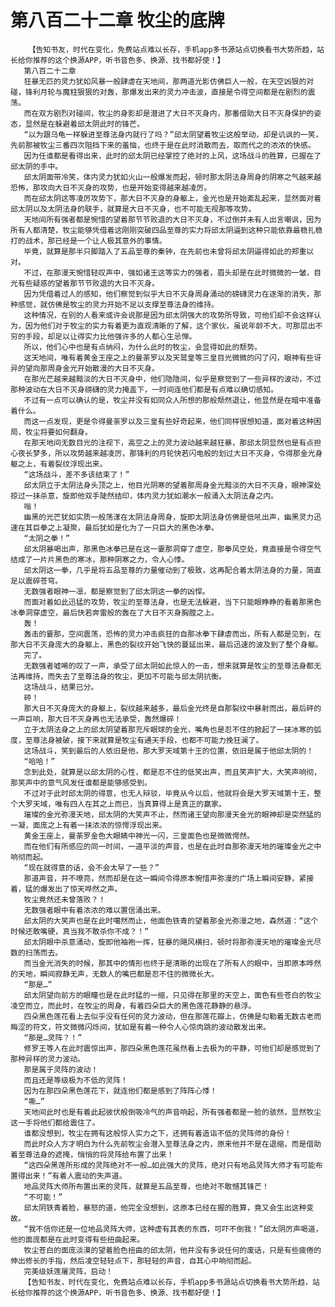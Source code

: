 # 第八百二十二章 牧尘的底牌
        【告知书友，时代在变化，免费站点难以长存，手机app多书源站点切换看书大势所趋，站长给你推荐的这个换源APP，听书音色多、换源、找书都好使！】
       第八百二十二章
       狂暴无匹的灵力犹如风暴一般肆虐在天地间，那两道光影仿佛巨人一般，在天空凶狠的对碰，锋利月轮与魔柱狠狠的对轰，那爆发出来的灵力冲击波，直接是令得空间都是在剧烈的震荡。
       而在双方剧烈对碰间，牧尘的身影却是潜进了大日不灭身内，那番借助大日不灭身保护的姿态，显然是在躲避着邱太阴此时的锋芒。
       “以为跟乌龟一样躲进至尊法身内就行了吗？”邱太阴望着牧尘这般举动，却是讥讽的一笑，先前那被牧尘三番四次阻挡下来的羞恼，也终于是在此时消散而去，取而代之的浓浓的快感。
       因为任谁都是看得出来，此时的邱太阴已经掌控了绝对的上风，这场战斗的胜算，已握在了邱太阴的手中。
       邱太阴面带冷笑，体内灵力犹如火山一般爆发而起，顿时那太阴法身周身的阴寒之气越来越恐怖，那攻向大日不灭身的攻势，也是开始变得越来越凌厉。
       而在邱太阴这等凌厉攻势下，那大日不灭身的身躯上，金光也是开始紊乱起来，显然面对着邱太阴以及太阴法身的联手，就算是大日不灭身，也不可能无视那等攻势。
       天地间所有强者都是惋惜的望着那节节败退的大日不灭身，不过倒并未有人出言嘲讽，因为所有人都清楚，牧尘能够凭借着这刚刚突破四品至尊的实力将邱太阴逼到这种只能依靠最稳扎稳打的战术，那已经是一个让人极其意外的事情。
       毕竟，就算是那半只脚踏入了五品至尊的秦钟，在先前也未曾将邱太阴逼得如此的郑重以对。
       不过，在那漫天惋惜轻叹声中，强如诸王这等实力的强者，眉头却是在此时微微的一皱，目光有些疑惑的望着那节节败退的大日不灭身。
       因为凭借着过人的感知，他们察觉到似乎大日不灭身周身涌动的磅礴灵力在逐渐的消失，那种感觉，就仿佛是牧尘的灵力开始不足以支撑至尊法身的维持。
       这种情况，在别的人看来或许会说那是因为邱太阴强大的攻势所导致，可他们却不会这样认为，因为他们对于牧尘的实力有着更为直观清晰的了解，这个家伙，虽说年龄不大，可那层出不穷的手段，却足以让得实力比他强许多的人都心生忌惮。
       所以，他们心中也是有点纳闷，为什么此时的牧尘，会显得如此的颓势。
       这天地间，唯有着黄金王座之上的曼荼罗以及天鹫皇等三皇目光微微的闪了闪，眼神有些讶异的望向那周身金光开始散漫的大日不灭身。
       在那光芒越来越黯淡的大日不灭身中，他们隐隐间，似乎是察觉到了一些异样的波动，不过那种波动在大日不灭身磅礴的灵力掩盖下，一时间连他们都是有点难以确切感知。
       不过有一点可以确认的是，牧尘并没有如同众人所想的那般颓然退让，他显然是在暗中准备着什么。
       而这一点发现，更是令得曼荼罗以及三皇有些好奇起来，他们同样很想知道，面对着这种困局，牧尘将要如何翻身。
       在那天地间无数目光的注视下，高空之上的灵力波动越来越狂暴，那邱太阴显然也是有点担心夜长梦多，所以攻势越来越凌厉，那锋利的月轮快若闪电般的划过大日不灭身，令得那金光身躯之上，有着裂纹浮现出来。
       “这场战斗，差不多该结束了！”
       邱太阴立于太阴法身头顶之上，他目光阴寒的望着那周身金光黯淡的大日不灭身，眼神深处掠过一抹杀意，旋即他双手陡然结印，体内灵力犹如潮水一般涌入太阴法身之内。
       嗡！
       幽黑的光芒犹如实质一般荡漾在太阴法身周身，旋即太阴法身仿佛是低吼出声，幽黑灵力迅速在其巨拳之上凝聚，最后犹如是化为了一只巨大的黑色冰拳。
       “太阴之拳！”
       邱太阴暴喝出声，那黑色冰拳已是在这一霎那洞穿了虚空，那拳风空处，竟直接是令得空气结成了一片片黑色的寒冰，那种阴寒之力，令人心悸。
       邱太阴这一拳，几乎是将五品至尊的力量催动到了极致，这再配合着太阴法身的力量，简直足以震碎苍穹。
       无数强者眼神一凛，都是察觉到了邱太阴这一拳的凶悍。
       而面对着如此迅猛的攻势，牧尘的至尊法身，也是无法躲避，当下只能眼睁睁的看着那黑色冰拳洞穿虚空，最后快若奔雷般的轰在了大日不灭身胸膛之上。
       轰！
       轰击的霎那，空间震荡，恐怖的灵力冲击疯狂的自那冰拳下肆虐而出，所有人都是见到，在那大日不灭身庞大的身躯上，黑色的裂纹开始飞快的蔓延出来，最后迅速的波及到了整个身躯。
       完了。
       无数强者嘘唏的叹了一声，承受了邱太阴如此惊人的一击，想来就算是牧尘的至尊法身都无法再维持，而失去了至尊法身的牧尘，更加不可能与邱太阴抗衡。
       这场战斗，结果已分。
       砰！
       那大日不灭身庞大的身躯上，裂纹越来越多，最后金光终是自那裂纹中暴射而出，最后砰的一声巨响，那大日不灭身再也无法承受，轰然爆碎！
       立于太阴法身之上的邱太阴望着那充斥眼球的金光，嘴角也是忍不住的掀起了一抹冰寒的弧度，至尊法身被破，接下来就算是牧尘有通天手段，也都不可能力挽狂澜了。
       这场战斗，笑到最后的人依旧是他，那大罗天域第十王的位置，依旧是属于他邱太阴的！
       “哈哈！”
       念到此处，就算是以邱太阴的心性，都是忍不住的低笑出声，而且笑声扩大，大笑声响彻，那笑声中的意气风发任谁都是能够感受到。
       不过对于此时邱太阴的得意，也无人辩驳，毕竟从今以后，他就将会是大罗天域第十王，整个大罗天域，唯有四人在其之上而已，当真算得上是真正的赢家。
       璀璨的金光弥漫天地，邱太阴的大笑声不止，然而诸王望向那漫天金光的眼神却是突然猛的一凝，面庞之上有着一抹浓浓的惊愕浮现出来。
       黄金王座上，曼荼罗金色大眼睛中神光一闪，三皇面色也是微微愕然。
       而在他们有所感应的同一时间，一道平淡的声音，也是在此时自那弥漫天地的璀璨金光之中响彻而起。
       “现在就得意的话，会不会太早了一些？”
       那道声音，并不嘹亮，然而却是在这一瞬间令得原本惋惜声弥漫的广场上瞬间安静，紧接着，猛的爆发出了惊天哗然之声。
       牧尘竟然还未曾落败？！
       无数强者眼中有着浓浓的难以置信涌出来。
       邱太阴的大笑声也是在此时噶然而止，他面色铁青的望着那金光弥漫之地，森然道：“这个时候还敢嘴硬，真当我不敢杀你不成？！”
       邱太阴眼中杀意涌动，旋即他袖袍一挥，狂暴的飓风横扫，顿时将那弥漫天地的璀璨金光尽数的扫荡而去。
       而当金光消失的时候，那其中的情形也终于是清晰的出现在了所有人的眼中，当即原本哗然的天地，瞬间寂静无声，无数人的嘴巴都是忍不住的微微长大。
       “那是…”
       邱太阴望向前方的眼瞳也是在此时猛的一缩，只见得在那里的天空上，面色有些苍白的牧尘凌空而立，而此时，在牧尘的周身，有着四朵巨大的黑色莲花静静的悬浮。
       四朵黑色莲花看上去似乎没有任何的灵力波动，但在那莲花瓣上，仿佛是勾勒着无数古老而晦涩的符文，符文微微闪烁间，犹如是有着一种令人心惊肉跳的波动散发出来。
       “那是…灵阵？！”
       修罗王等人在此时震惊出声，那四朵黑色莲花虽然看上去极为的平静，可他们却是感觉到了那种异样的灵力波动。
       那是属于灵阵的波动！
       而且还是等级极为不低的灵阵！
       因为在那四朵黑色莲花下，就连他们都是感到了阵阵心悸！
       “嘶…”
       天地间此时也是有着此起彼伏般倒吸冷气的声音响起，所有强者都是一脸的骇然，显然牧尘这一手将他们都给震住了。
       谁都没想到，牧尘在拥有这般惊人实力之下，还拥有着造诣不低的灵阵师的身份！
       而此时众人方才明白为什么先前牧尘会潜入至尊法身之内，原来他并不是在退缩，而是借助着至尊法身的遮掩，悄悄的将灵阵给布置了出来！
       “这四朵黑莲所形成的灵阵绝对不一般…如此强大的灵阵，绝对只有地品灵阵大师才有可能布置得出来！”有着人震动的失声道。
       地品灵阵大师所布置出来的灵阵，就算是五品至尊，也绝对不敢憾其锋芒！
       “不可能！”
       邱太阴铁青着脸，暴怒的道，他完全没想到，这原本已经在握的胜算，竟又会生出这种变故。
       “我不信你还是一位地品灵阵大师，这种虚有其表的东西，可吓不倒我！”邱太阴厉声喝道，他的面庞都是在此时变得有些扭曲起来。
       牧尘苍白的面庞淡漠的望着脸色扭曲的邱太阴，他并没有多说任何的废话，只是有些疲倦的伸出修长的手指，然后凌空轻轻点下，那轻轻的声音，自其心中响彻而起。
       完美级妖莲屠灵阵，启动！
       【告知书友，时代在变化，免费站点难以长存，手机app多书源站点切换看书大势所趋，站长给你推荐的这个换源APP，听书音色多、换源、找书都好使！】
